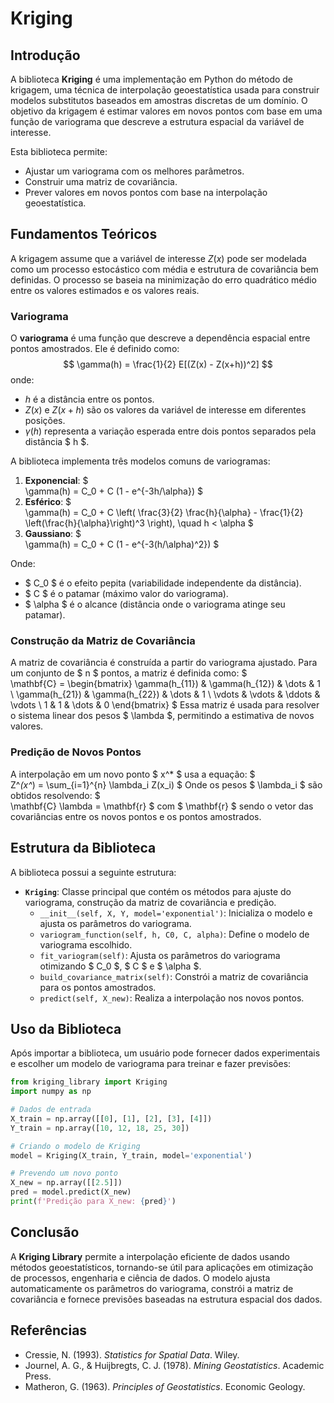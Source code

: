 # Kriging

## Introdução
A biblioteca **Kriging** é uma implementação em Python do método de krigagem, uma técnica de interpolação geoestatística usada para construir modelos substitutos baseados em amostras discretas de um domínio. O objetivo da krigagem é estimar valores em novos pontos com base em uma função de variograma que descreve a estrutura espacial da variável de interesse.

Esta biblioteca permite:
- Ajustar um variograma com os melhores parâmetros.
- Construir uma matriz de covariância.
- Prever valores em novos pontos com base na interpolação geoestatística.

## Fundamentos Teóricos
A krigagem assume que a variável de interesse $Z(x)$ pode ser modelada como um processo estocástico com média e estrutura de covariância bem definidas. O processo se baseia na minimização do erro quadrático médio entre os valores estimados e os valores reais.

### Variograma
O **variograma** é uma função que descreve a dependência espacial entre pontos amostrados. Ele é definido como:
$$
\gamma(h) = \frac{1}{2} E[(Z(x) - Z(x+h))^2]
$$
onde:
- $h$ é a distância entre os pontos.
- $Z(x)$ e $Z(x+h)$ são os valores da variável de interesse em diferentes posições.
- $\gamma(h)$ representa a variação esperada entre dois pontos separados pela distância $ h $.

A biblioteca implementa três modelos comuns de variogramas:
1. **Exponencial**:
   $\
   \gamma(h) = C_0 + C (1 - e^{-3h/\alpha})
   \$
2. **Esférico**:
   $\
   \gamma(h) = C_0 + C \left( \frac{3}{2} \frac{h}{\alpha} - \frac{1}{2} \left(\frac{h}{\alpha}\right)^3 \right), \quad h < \alpha
   \$
3. **Gaussiano**:
   $\
   \gamma(h) = C_0 + C (1 - e^{-3(h/\alpha)^2})
   \$

Onde:
- $ C_0 $ é o efeito pepita (variabilidade independente da distância).
- $ C $ é o patamar (máximo valor do variograma).
- $ \alpha $ é o alcance (distância onde o variograma atinge seu patamar).

### Construção da Matriz de Covariância
A matriz de covariância é construída a partir do variograma ajustado. Para um conjunto de $ n $ pontos, a matriz é definida como:
$\
\mathbf{C} = \begin{bmatrix}
\gamma(h_{11}) & \gamma(h_{12}) & \dots & 1 \\
\gamma(h_{21}) & \gamma(h_{22}) & \dots & 1 \\
\vdots & \vdots & \ddots & \vdots \\
1 & 1 & \dots & 0
\end{bmatrix}
\$
Essa matriz é usada para resolver o sistema linear dos pesos $ \lambda $, permitindo a estimativa de novos valores.

### Predição de Novos Pontos
A interpolação em um novo ponto $ x^* $ usa a equação:
$\
Z^*(x^*) = \sum_{i=1}^{n} \lambda_i Z(x_i)
\$
Onde os pesos $ \lambda_i $ são obtidos resolvendo:
$\
\mathbf{C} \lambda = \mathbf{r}
\$
com $ \mathbf{r} $ sendo o vetor das covariâncias entre os novos pontos e os pontos amostrados.

## Estrutura da Biblioteca
A biblioteca possui a seguinte estrutura:

- **`Kriging`**: Classe principal que contém os métodos para ajuste do variograma, construção da matriz de covariância e predição.
  - `__init__(self, X, Y, model='exponential')`: Inicializa o modelo e ajusta os parâmetros do variograma.
  - `variogram_function(self, h, C0, C, alpha)`: Define o modelo de variograma escolhido.
  - `fit_variogram(self)`: Ajusta os parâmetros do variograma otimizando $ C_0 $, $ C $ e $ \alpha $.
  - `build_covariance_matrix(self)`: Constrói a matriz de covariância para os pontos amostrados.
  - `predict(self, X_new)`: Realiza a interpolação nos novos pontos.

## Uso da Biblioteca
Após importar a biblioteca, um usuário pode fornecer dados experimentais e escolher um modelo de variograma para treinar e fazer previsões:

```python
from kriging_library import Kriging
import numpy as np

# Dados de entrada
X_train = np.array([[0], [1], [2], [3], [4]])
Y_train = np.array([10, 12, 18, 25, 30])

# Criando o modelo de Kriging
model = Kriging(X_train, Y_train, model='exponential')

# Prevendo um novo ponto
X_new = np.array([[2.5]])
pred = model.predict(X_new)
print(f'Predição para X_new: {pred}')
```

## Conclusão
A **Kriging Library** permite a interpolação eficiente de dados usando métodos geoestatísticos, tornando-se útil para aplicações em otimização de processos, engenharia e ciência de dados. O modelo ajusta automaticamente os parâmetros do variograma, constrói a matriz de covariância e fornece previsões baseadas na estrutura espacial dos dados.

## Referências
- Cressie, N. (1993). *Statistics for Spatial Data*. Wiley.
- Journel, A. G., & Huijbregts, C. J. (1978). *Mining Geostatistics*. Academic Press.
- Matheron, G. (1963). *Principles of Geostatistics*. Economic Geology.

